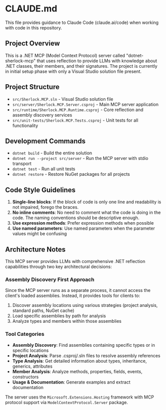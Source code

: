 # CLAUDE.md

This file provides guidance to Claude Code (claude.ai/code) when working with code in this repository.

## Project Overview

This is a .NET MCP (Model Context Protocol) server called "dotnet-sherlock-mcp" that uses reflection to provide LLMs with knowledge about .NET classes, their members, and their signatures. The project is currently in initial setup phase with only a Visual Studio solution file present.

## Project Structure

- `src/Sherlock.MCP.sln` - Visual Studio solution file
- `src/server/Sherlock.MCP.Server.csproj` - Main MCP server application
- `src/runtime/Sherlock.MCP.Runtime.csproj` - Core reflection and assembly discovery services
- `src/unit-tests/Sherlock.MCP.Tests.csproj` - Unit tests for all functionality

## Development Commands

- `dotnet build` - Build the entire solution
- `dotnet run --project src/server` - Run the MCP server with stdio transport
- `dotnet test` - Run all unit tests
- `dotnet restore` - Restore NuGet packages for all projects

## Code Style Guidelines

1. **Single-line blocks**: If the block of code is only one line and readability is not impaired, forego the braces.
2. **No inline comments**: No need to comment what the code is doing in the code. The naming conventions should be descriptive enough.
3. **Use expression methods**: Prefer expression methods when possible
3. **Use named parameters**: Use named parameters when the parameter values might be confusing

## Architecture Notes

This MCP server provides LLMs with comprehensive .NET reflection capabilities through two key architectural decisions:

### Assembly Discovery First Approach
Since the MCP server runs as a separate process, it cannot access the client's loaded assemblies. Instead, it provides tools for clients to:
1. Discover assembly locations using various strategies (project analysis, standard paths, NuGet cache)
2. Load specific assemblies by path for analysis
3. Analyze types and members within those assemblies

### Tool Categories
- **Assembly Discovery**: Find assemblies containing specific types or in specific locations
- **Project Analysis**: Parse .csproj/.sln files to resolve assembly references
- **Type Analysis**: Get detailed information about types, inheritance, generics, attributes
- **Member Analysis**: Analyze methods, properties, fields, events, constructors
- **Usage & Documentation**: Generate examples and extract documentation

The server uses the `Microsoft.Extensions.Hosting` framework with MCP protocol support via `ModelContextProtocol.Server` package.